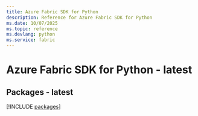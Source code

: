 ```yaml
---
title: Azure Fabric SDK for Python
description: Reference for Azure Fabric SDK for Python
ms.date: 10/07/2025
ms.topic: reference
ms.devlang: python
ms.service: fabric
---
```

# Azure Fabric SDK for Python - latest
## Packages - latest
[!INCLUDE [packages](fabric-index.md)]